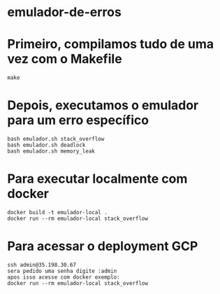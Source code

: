 # emulador-de-erros

# Primeiro, compilamos tudo de uma vez com o Makefile

    make

# Depois, executamos o emulador para um erro específico

    bash emulador.sh stack_overflow
    bash emulador.sh deadlock
    bash emulador.sh memory_leak

# Para executar localmente com docker

    docker build -t emulador-local .
    docker run --rm emulador-local stack_overflow

# Para acessar o deployment GCP

    ssh admin@35.198.30.67
    sera pedido uma senha digite :admin
    apos isso acesse com docker exemplo:
    docker run --rm emulador-local stack_overflow
